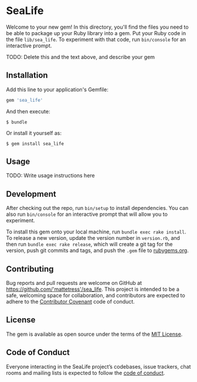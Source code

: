 # SeaLife

Welcome to your new gem! In this directory, you'll find the files you need to be able to package up your Ruby library into a gem. Put your Ruby code in the file `lib/sea_life`. To experiment with that code, run `bin/console` for an interactive prompt.

TODO: Delete this and the text above, and describe your gem

## Installation

Add this line to your application's Gemfile:

```ruby
gem 'sea_life'
```

And then execute:

    $ bundle

Or install it yourself as:

    $ gem install sea_life

## Usage

TODO: Write usage instructions here

## Development

After checking out the repo, run `bin/setup` to install dependencies. You can also run `bin/console` for an interactive prompt that will allow you to experiment.

To install this gem onto your local machine, run `bundle exec rake install`. To release a new version, update the version number in `version.rb`, and then run `bundle exec rake release`, which will create a git tag for the version, push git commits and tags, and push the `.gem` file to [rubygems.org](https://rubygems.org).

## Contributing

Bug reports and pull requests are welcome on GitHub at https://github.com/'mattetress'/sea_life. This project is intended to be a safe, welcoming space for collaboration, and contributors are expected to adhere to the [Contributor Covenant](http://contributor-covenant.org) code of conduct.

## License

The gem is available as open source under the terms of the [MIT License](https://opensource.org/licenses/MIT).

## Code of Conduct

Everyone interacting in the SeaLife project’s codebases, issue trackers, chat rooms and mailing lists is expected to follow the [code of conduct](https://github.com/'mattetress'/sea_life/blob/master/CODE_OF_CONDUCT.md).
